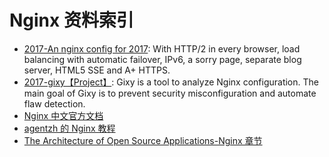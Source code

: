 # Nginx 资料索引
- [2017-An nginx config for 2017](https://certsimple.com/blog/nginx-http2-load-balancing-config): With HTTP/2 in every browser, load balancing with automatic failover, IPv6, a sorry page, separate blog server, HTML5 SSE and A+ HTTPS.
- [2017-gixy【Project】](https://github.com/yandex/gixy): Gixy is a tool to analyze Nginx configuration. The main goal of Gixy is to prevent security misconfiguration and automate flaw detection.
- [Nginx 中文官方文档](https://www.gitbook.com/book/wizardforcel/nginx-doc/details)
- [agentzh 的 Nginx 教程](https://openresty.org/download/agentzh-nginx-tutorials-zhcn.html#02-NginxDirectiveExecOrder01)
- [The Architecture of Open Source Applications-Nginx 章节](http://aosabook.org/en/nginx.html)

